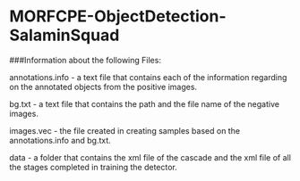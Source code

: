 # MORFCPE-ObjectDetection-SalaminSquad

###Information about the following Files:

annotations.info - a text file that contains each of the information regarding on the annotated objects from the positive images.

bg.txt - a text file that contains the path and the file name of the negative images.

images.vec - the file created in creating samples based on the annotations.info and bg.txt.

data - a folder that contains the xml file of the cascade and the xml file of all the stages completed in training the detector.
